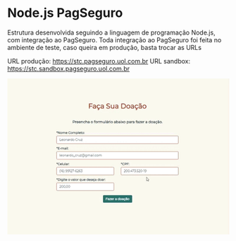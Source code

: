 # Node.js PagSeguro
Estrutura desenvolvida seguindo a linguagem de programação Node.js, com integração ao PagSeguro.
Toda integração ao PagSeguro foi feita no ambiente de teste, caso queira em produção, basta trocar as URLs

URL produção: https://stc.pagseguro.uol.com.br
URL sandbox: https://stc.sandbox.pagseguro.uol.com.br

<img src="https://github.com/LeonardoooCruzzz/nodejs-pagseguro/blob/master/public/images/apresentacao.gif" alt="Apresentação" style="max-width:100%;">
